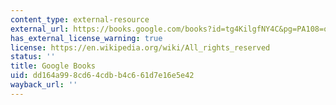 ```yaml
---
content_type: external-resource
external_url: https://books.google.com/books?id=tg4KilgfNY4C&pg=PA108=onepage#v=onepage&q&f=false
has_external_license_warning: true
license: https://en.wikipedia.org/wiki/All_rights_reserved
status: ''
title: Google Books
uid: dd164a99-8cd6-4cdb-b4c6-61d7e16e5e42
wayback_url: ''
---
```

